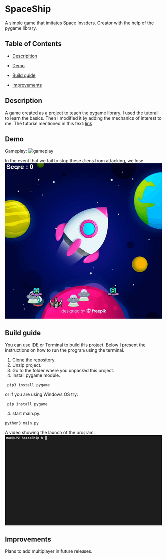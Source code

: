 # SpaceShip
A simple game that imitates Space Invaders. Creator with the help of the pygame library.
## Table of Contents

- [Descripition](#description)

- [Demo](#demo)

- [Build guide](#build-guide)

- [Improvements](#improvements)

## Description
A game created as a project to teach the pygame library. I used the tutorail to learn the basics. Then I modified it by adding the mechanics of interest to me. The tutorial mentioned in this text: [link](https://www.youtube.com/watch?v=FfWpgLFMI7w)
## Demo
Gameplay:
<img src="readme_files/spaceship_gameplay.gif" alt="gameplay" width="796"/> 

In the event that we fail to stop these aliens from attacking, we lose.
<img src="readme_files/game_over.gif" alt="game_over" width="796"/> 


## Build guide

You can use IDE or Terminal to build this project. Below I present the instructions on how to run the program using the terminal.

1. Clone the repository.
2. Unzip project.
3. Go to the folder where you unpacked this project.
4. Install pygame module.
```
 pip3 install pygame
```
or if you are using Windows OS try:
```
 pip install pygame
```
4. start main.py.
```
python3 main.py
```
A video showing the launch of the program.
<img src="readme_files/starting_spaceship.gif" alt="starting" width="796"/> 

## Improvements
Plans to add multiplayer in future releases.
